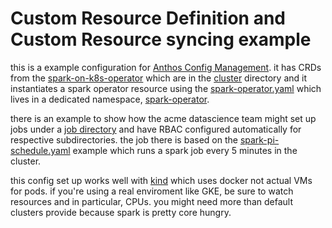 # Custom Resource Definition and Custom Resource syncing example

this is a example configuration for [Anthos Config
Management](https://cloud.google.com/anthos-config-management/). it has CRDs
from the
[spark-on-k8s-operator](https://github.com/GoogleCloudPlatform/spark-on-k8s-operator)
which are in the [cluster](config-root/cluster/) directory and it instantiates a
spark operator resource using the
[spark-operator.yaml](config-root/namespaces/spark-operator/spark-operator.yaml)
which lives in a dedicated namespace,
[spark-operator](config-root/namespaces/spark-operator).

there is an example to show how the acme datascience team might set up jobs under
a [job directory](config-root/namespaces/datascience-team/jobs/) and have RBAC
configured automatically for respective subdirectories. the job there is based on the
[spark-pi-schedule.yaml](https://github.com/GoogleCloudPlatform/spark-on-k8s-operator/blob/master/examples/spark-pi-schedule.yaml)
example which runs a spark job every 5 minutes in the cluster.

this config set up works well with
[kind](https://github.com/kubernetes-sigs/kind) which uses docker not actual VMs
for pods. if you're using a real enviroment like GKE, be sure to watch resources
and in particular, CPUs. you might need more than default clusters provide
because spark is pretty core hungry.



